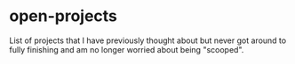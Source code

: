 # open-projects
List of projects that I have previously thought about but never got around to fully finishing and am no longer worried about being "scooped".
